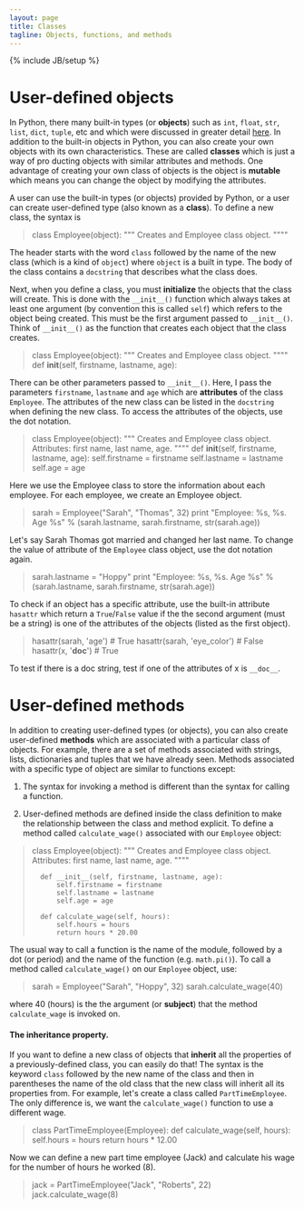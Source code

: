```yaml
---
layout: page
title: Classes
tagline: Objects, functions, and methods
---
```

{% include JB/setup %}



# User-defined objects
In Python, there many built-in types (or **objects**) such as `int`, `float`, `str`, `list`, `dict`, `tuple`, etc and which were discussed in greater detail [here](basics.html).  In addition to the built-in objects in Python, you can also create your own objects with its own characteristics. These are called **classes** which is just a way of pro ducting objects with similar attributes and methods.  One advantage of creating your own class of objects is the object is **mutable** which means you can change the object by modifying the attributes. 


A user can use the built-in types (or objects) provided by Python, or a user can create user-defined type (also known as a **class**).  To define a new class, the syntax is

>	class Employee(object):
>	    """ Creates and Employee class object. """"

The header starts with the word `class` followed by the name of the new class (which is a kind of `object`) where `object` is a built in type.  The body of the class contains a `docstring` that describes what the class does.  

Next, when you define a class, you must **initialize** the objects that the class will create. This is done with the `__init__()` function which always takes at least one argument (by convention this is called `self`) which refers to the object being created.  This must be the first argument passed to `__init__()`.  Think of `__init__()` as the function that creates each object that the class creates.  

>	class Employee(object):
>	    """ Creates and Employee class object. """"
>	    def __init__(self, firstname, lastname, age):

There can be other parameters passed to `__init__()`.  Here, I pass the parameters `firstname`, `lastname` and `age` which are **attributes** of the class `Employee`.  The attributes of the new class can be listed in the `docstring` when defining the new class.  To access the attributes of the objects, use the dot notation.

>	class Employee(object):
>	    """ Creates and Employee class object. 
>	         Attributes: first name, last name, age. """"
>	    def __init__(self, firstname, lastname, age):
>	        self.firstname = firstname
>	        self.lastname = lastname
>	        self.age = age

Here we use the Employee class to store the information about each employee.  For each employee, we create an Employee object. 

>	sarah = Employee("Sarah", "Thomas", 32)
>	print "Employee: %s, %s.  Age %s" % (sarah.lastname, sarah.firstname, str(sarah.age))

Let's say Sarah Thomas got married and changed her last name.  To change the value of attribute of the `Employee` class object, use the dot notation again. 

>	sarah.lastname = "Hoppy"
>	print "Employee: %s, %s.  Age %s" % (sarah.lastname, sarah.firstname, str(sarah.age))


To check if an object has a specific attribute, use the built-in attribute `hasattr` which return a `True`/`False` value if the the second argument (must be a string) is one of the attributes of the objects (listed as the first object). 

>	hasattr(sarah, 'age') # True
>	hasattr(sarah, 'eye_color') # False
>	hasattr(x, '__doc__') # True

To test if there is a doc string, test if one of the attributes of x is `__doc__`.


# User-defined methods
In addition to creating user-defined types (or objects), you can also create user-defined **methods** which are associated with a particular class of objects.  For example, there are a set of methods associated with strings, lists, dictionaries and tuples that we have already seen.  Methods associated with a specific type of object are similar to functions except: 

1. The syntax for invoking a method is different than the syntax for calling a function. 

2. User-defined methods are defined inside the class definition to make the relationship between the class and method explicit.  To define a method called `calculate_wage()` associated with our `Employee` object: 

>	class Employee(object):
>	    """ Creates and Employee class object. 
>	         Attributes: first name, last name, age. """"
>
>	    def __init__(self, firstname, lastname, age):
>	        self.firstname = firstname
>	        self.lastname = lastname
>	        self.age = age
>
>	    def calculate_wage(self, hours):
>	        self.hours = hours
>	        return hours * 20.00

The usual way to call a function is the name of the module, followed by a dot (or period) and the name of the function (e.g. `math.pi()`).  To call a method called `calculate_wage()` on our `Employee` object, use: 

>	sarah = Employee("Sarah", "Hoppy", 32)
>	sarah.calculate_wage(40)

where 40 (hours) is the the argument (or **subject**) that the method `calculate_wage` is invoked on.



#### The inheritance property. 
If you want to define a new class of objects that **inherit** all the properties of a previously-defined class, you can easily do that!  The syntax is the keyword `class` followed by the new name of the class and then in parentheses the name of the old class that the new class will inherit all its properties from.  For example, let's create a class called `PartTimeEmployee`.  The only difference is, we want the `calculate_wage()` function to use a different wage.  

>	class PartTimeEmployee(Employee):
>	    def calculate_wage(self, hours):
>	        self.hours = hours
>	        return hours * 12.00

Now we can define a new part time employee (Jack) and calculate his wage for the number of hours he worked (8). 

>	jack = PartTimeEmployee("Jack", "Roberts", 22)
>	jack.calculate_wage(8)


